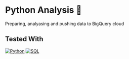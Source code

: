 # Python Analysis 🐍

Preparing, analyasing and pushing data to BigQuery cloud

## Tested With

[![Python][Python.com]][Python-url]
[![SQL][SQL.com]][SQL-url]

<!-- MARKDOWN LINKS & IMAGES -->
[Python.com]: https://img.shields.io/badge/Python-14354C?style=for-the-badge&logo=python&logoColor=white
[Python-url]: https://www.python.org/
[SQL.com]: https://img.shields.io/badge/MySQL-00000F?style=for-the-badge&logo=mysql&logoColor=white
[SQL-url]: https://www.mysql.com/
